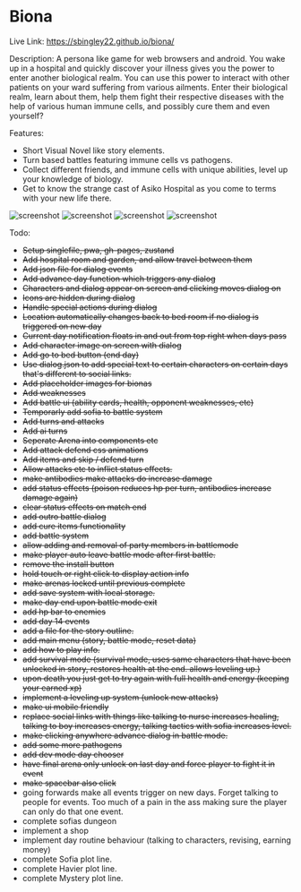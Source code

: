 # Biona

Live Link: https://sbingley22.github.io/biona/

Description:
A persona like game for web browsers and android. You wake up in a hospital and quickly discover your illness gives you the power to enter another biological realm. You can use this power to interact with other patients on your ward suffering from various ailments. 
Enter their biological realm, learn about them, help them fight their respective diseases with the help of various human immune cells, and possibly cure them and even yourself?

Features:
- Short Visual Novel like story elements.
- Turn based battles featuring immune cells vs pathogens.
- Collect different friends, and immune cells with unique abilities, level up your knowledge of biology.
- Get to know the strange cast of Asiko Hospital as you come to terms with your new life there.

![screenshot](./screenshots/screenshot-mystery.png "The protagonist")
![screenshot](./screenshots/screenshot-nurse.png "Nurse")
![screenshot](./screenshots/screenshot-battle-1.png "Battle mode NK cell")
![screenshot](./screenshots/screenshot-battle-2.png "Battle mode B cell")

Todo:
- ~~Setup singlefile, pwa, gh-pages, zustand~~
- ~~Add hospital room and garden, and allow travel between them~~
- ~~Add json file for dialog events~~
- ~~Add advance day function which triggers any dialog~~
- ~~Characters and dialog appear on screen and clicking moves dialog on~~
- ~~Icons are hidden during dialog~~
- ~~Handle special actions during dialog~~
- ~~Location automatically changes back to bed room if no dialog is triggered on new day~~
- ~~Current day notification floats in and out from top right when days pass~~
- ~~Add character image on screen with dialog~~
- ~~Add go to bed button (end day)~~
- ~~Use dialog.json to add special text to certain characters on certain days that's different to social links.~~
- ~~Add placeholder images for bionas~~
- ~~Add weaknesses~~
- ~~Add battle ui (ability cards, health, opponent weaknesses, etc)~~
- ~~Temporarly add sofia to battle system~~
- ~~Add turns and attacks~~
- ~~Add ai turns~~
- ~~Seperate Arena into components etc~~
- ~~Add attack defend css animations~~
- ~~Add items and skip / defend turn~~
- ~~Allow attacks etc to inflict status effects.~~
- ~~make antibodies make attacks do increase damage~~
- ~~add status effects (poison reduces hp per turn, antibodies increase damage again)~~
- ~~clear status effects on match end~~
- ~~add outro battle dialog~~
- ~~add cure items functionality~~
- ~~add battle system~~
- ~~allow adding and removal of party members in battlemode~~
- ~~make player auto leave battle mode after first battle.~~
- ~~remove the install button~~
- ~~hold touch or right click to display action info~~
- ~~make arenas locked until previous complete~~
- ~~add save system with local storage.~~
- ~~make day end upon battle mode exit~~
- ~~add hp bar to enemies~~
- ~~add day 14 events~~
- ~~add a file for the story outline.~~
- ~~add main menu (story, battle mode, reset data)~~
- ~~add how to play info.~~
- ~~add survival mode (survival mode, uses same characters that have been unlocked in story, restores health at the end. allows leveling up.)~~
- ~~upon death you just get to try again with full health and energy (keeping your earned xp)~~
- ~~implement a leveling up system (unlock new attacks)~~
- ~~make ui mobile friendly~~
- ~~replace social links with things like talking to nurse increases healing, talking to boy increases energy, talking tactics with sofia increases level.~~
- ~~make clicking anywhere advance dialog in battle mode.~~
- ~~add some more pathogens~~
- ~~add dev mode day chooser~~
- ~~have final arena only unlock on last day and force player to fight it in event~~
- ~~make spacebar also click~~
- going forwards make all events trigger on new days. Forget talking to people for events. Too much of a pain in the ass making sure the player can only do that one event.
- complete sofias dungeon
- implement a shop
- implement day routine behaviour (talking to characters, revising, earning money)
- complete Sofia plot line.
- complete Havier plot line.
- complete Mystery plot line.
